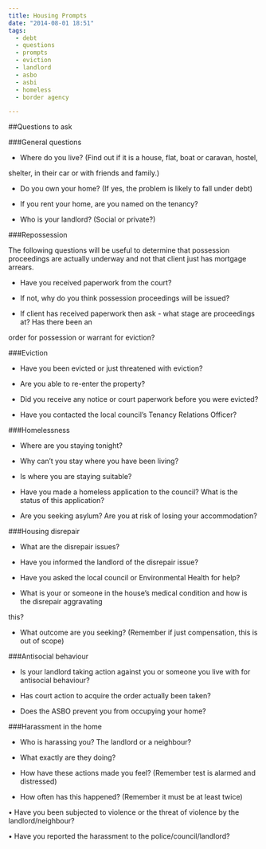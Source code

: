 ```yaml
---
title: Housing Prompts
date: "2014-08-01 18:51"
tags:
  - debt
  - questions
  - prompts
  - eviction
  - landlord
  - asbo
  - asbi
  - homeless
  - border agency

---
```

##Questions to ask

###General questions

* Where do you live? (Find out if it is a house, flat, boat or caravan, hostel, 

shelter, in their car or with friends and family.)

* Do you own your home? (If yes, the problem is likely to fall under debt)

* If you rent your home, are you named on the tenancy? 

* Who is your landlord? (Social or private?)

###Repossession

The following questions will be useful to determine that possession proceedings are actually underway and not that client just has mortgage arrears.  

* Have you received paperwork from the court?

* If not, why do you think possession proceedings will be issued?

* If client has received paperwork then ask - what stage are proceedings at? Has there been an 

order for possession or warrant for eviction?

###Eviction

* Have you been evicted or just threatened with eviction?

* Are you able to re-enter the property?

* Did you receive any notice or court paperwork before you were evicted?

* Have you contacted the local council’s Tenancy Relations Officer? 

###Homelessness

* Where are you staying tonight?

* Why can’t you stay where you have been living? 

* Is where you are staying suitable?

* Have you made a homeless application to the council? What is the status of this application?

* Are you seeking asylum? Are you at risk of losing your accommodation?

###Housing disrepair 

* What are the disrepair issues?

* Have you informed the landlord of the disrepair issue?

* Have you asked the local council or Environmental Health for help?

* What is your or someone in the house’s medical condition and how is the disrepair aggravating 

this?
* What outcome are you seeking? (Remember if just compensation, this is out of scope)

###Antisocial behaviour 

* Is your landlord taking action against you or someone you live with for antisocial behaviour?

* Has court action to acquire the order actually been taken?

* Does the ASBO prevent you from occupying your home?

###Harassment in the home

* Who is harassing you? The landlord or a neighbour?

* What exactly are they doing? 

* How have these actions made you feel? (Remember test is alarmed and distressed)

* How often has this happened? (Remember it must be at least twice)

• Have you been subjected to violence or the threat of violence by the landlord/neighbour?

• Have you reported the harassment to the police/council/landlord?


